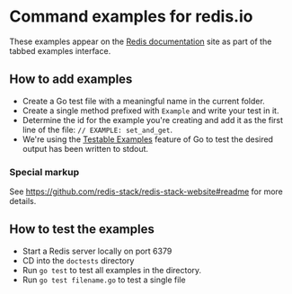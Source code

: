 # Command examples for redis.io

These examples appear on the [Redis documentation](https://redis.io) site as part of the tabbed examples interface.

## How to add examples

- Create a Go test file with a meaningful name in the current folder. 
- Create a single method prefixed with `Example` and write your test in it.
- Determine the id for the example you're creating and add it as the first line of the file: `// EXAMPLE: set_and_get`.
- We're using the [Testable Examples](https://go.dev/blog/examples) feature of Go to test the desired output has been written to stdout.

### Special markup

See https://github.com/redis-stack/redis-stack-website#readme for more details.

## How to test the examples

- Start a Redis server locally on port 6379
- CD into the `doctests` directory
- Run `go test` to test all examples in the directory.
- Run `go test filename.go` to test a single file

